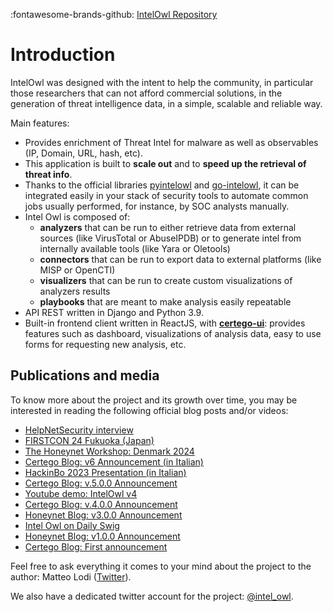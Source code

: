 :fontawesome-brands-github: [IntelOwl Repository](https://github.com/intelowlproject/IntelOwl)

# Introduction

IntelOwl was designed with the intent to help the community, in particular those researchers that can not afford commercial solutions, in the generation of threat intelligence data, in a simple, scalable and reliable way.

Main features:

- Provides enrichment of Threat Intel for malware as well as observables (IP, Domain, URL, hash, etc).
- This application is built to **scale out** and to **speed up the retrieval of threat info**.
- Thanks to the official libraries [pyintelowl](https://github.com/intelowlproject/pyintelowl) and [go-intelowl](https://github.com/intelowlproject/go-intelowl), it can be integrated easily in your stack of security tools to automate common jobs usually performed, for instance, by SOC analysts manually.
- Intel Owl is composed of:
  - **analyzers** that can be run to either retrieve data from external sources (like VirusTotal or AbuseIPDB) or to generate intel from internally available tools (like Yara or Oletools)
  - **connectors** that can be run to export data to external platforms (like MISP or OpenCTI)
  - **visualizers** that can be run to create custom visualizations of analyzers results
  - **playbooks** that are meant to make analysis easily repeatable
- API REST written in Django and Python 3.9.
- Built-in frontend client written in ReactJS, with **[certego-ui](https://github.com/certego/certego-ui)**: provides features such as dashboard, visualizations of analysis data, easy to use forms for requesting new analysis, etc.

## Publications and media

To know more about the project and its growth over time, you may be interested in reading the following official blog posts and/or videos:

- [HelpNetSecurity interview](https://www.helpnetsecurity.com/2024/08/14/intelowl-open-source-threat-intelligence-management/)
- [FIRSTCON 24 Fukuoka (Japan)](https://www.youtube.com/watch?v=1L5rzvlRjdU)
- [The Honeynet Workshop: Denmark 2024](https://github.com/intelowlproject/thp_workshop_2024)
- [Certego Blog: v6 Announcement (in Italian)](https://www.certego.net/blog/intelowl-six-release/)
- [HackinBo 2023 Presentation (in Italian)](https://www.youtube.com/watch?v=55GKEZoDBgU)
- [Certego Blog: v.5.0.0 Announcement](https://www.certego.net/blog/intelowl-v5-released)
- [Youtube demo: IntelOwl v4](https://youtu.be/pHnh3qTzSeM)
- [Certego Blog: v.4.0.0 Announcement](https://www.certego.net/en/news/intel-owl-release-v4-0-0/)
- [Honeynet Blog: v3.0.0 Announcement](https://www.honeynet.org/2021/09/13/intel-owl-release-v3-0-0/)
- [Intel Owl on Daily Swig](https://portswigger.net/daily-swig/intel-owl-osint-tool-automates-the-intel-gathering-process-using-a-single-api)
- [Honeynet Blog: v1.0.0 Announcement](https://www.honeynet.org/?p=7558)
- [Certego Blog: First announcement](https://www.certego.net/en/news/new-year-new-tool-intel-owl/)

Feel free to ask everything it comes to your mind about the project to the author:
Matteo Lodi ([Twitter](https://twitter.com/matte_lodi)).

We also have a dedicated twitter account for the project: [@intel_owl](https://twitter.com/intel_owl).
